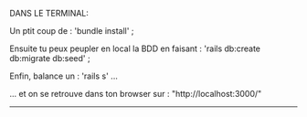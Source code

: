 DANS LE TERMINAL:

Un ptit coup de : 'bundle install' ;

Ensuite tu peux peupler en local la BDD en faisant : 'rails db:create db:migrate db:seed' ;

Enfin, balance un : 'rails s' ... 

... et on se retrouve dans ton browser sur : "http://localhost:3000/"

__________________________________________________________________________________________________


